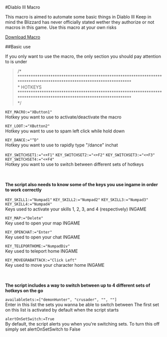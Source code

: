#Diablo III Macro

This macro is aimed to automate some basic things in Diablo III
Keep in mind the Blizzard has never officially stated wether they authorize or not macros in this game. Use this macro at your own risks

[Download Macro](https://minhaskamal.github.io/DownGit/#/home?url=https://github.com/BabbleBot/AutoHotkey-DiabloIII/blob/master/Diablo_III.ahk)

##Basic use

If you only want to use the macro, the only section you should pay attention to is under

> /\*<br/>
> \*\*\*\*\*\*\*\*\*\*\*\*\*\*\*\*\*\*\*\*\*\*\*\*\*\*\*\*\*\*\*\*\*\*\*\*\*\*\*\*\*\*\*\*\*\*\*\*\*\*\*\*\*\*\*\*\*\*\*\*\*\*\*\*\*\*\*\*\*\*\*\*\*\*\*\*\*\*\*\*\*\*\*\*\*\*\*\*\*\*\*\*\*\*\*\*\*\*\*\*\*\*\*\*\*\*\*\*\*\*\*\*\*\*\*\*\*\*<br/>
> \* HOTKEYS<br/>
> \*\*\*\*\*\*\*\*\*\*\*\*\*\*\*\*\*\*\*\*\*\*\*\*\*\*\*\*\*\*\*\*\*\*\*\*\*\*\*\*\*\*\*\*\*\*\*\*\*\*\*\*\*\*\*\*\*\*\*\*\*\*\*\*\*\*\*\*\*\*\*\*\*\*\*\*\*\*\*\*\*\*\*\*\*\*\*\*\*\*\*\*\*\*\*\*\*\*\*\*\*\*\*\*\*\*\*\*\*\*\*\*\*\*\*\*\*\*<br/>
> \*/<br/>

```KEY_MACRO:="XButton1"```<br/>
Hotkey you want to use to activate/deactivate the macro

```KEY_LOOT:="XButton2"```<br/>
Hotkey you want to use to spam left click while hold down

```KEY_DANCE:="^D"```<br/>
Hotkey you want to use to rapidly type "/dance" inchat

```KEY_SWITCHSET1:="<+F1"```
```KEY_SWITCHSET2:="<+F2"```
```KEY_SWITCHSET3:="<+F3"```
```KEY_SWITCHSET4:="<+F4"```<br/>
Hotkey you want to use to switch between different sets of hotkeys

<br/><br/>
**The script also needs to know some of the keys you use ingame in order to work correctly**

```KEY_SKILL1:="Numpad1"```
```KEY_SKILL2:="Numpad2"```
```KEY_SKILL3:="Numpad3"```
```KEY_SKILL4:="Numpad4"```<br/>
Keys used to activate your skills 1, 2, 3, and 4 (respectively) INGAME

```KEY_MAP:="Delete"```<br/>
Key used to open your map INGAME

```KEY_OPENCHAT:="Enter"```<br/>
Key used to open your chat INGAME

```KEY_TELEPORTHOME:="NumpadDiv"```<br/>
Key used to teleport home INGAME

```KEY_MOVEGRABATTACK:="Click Left"```<br/>
Key used to move your character home INGAME

<br/><br/>
**The script includes a way to switch between up to 4 different sets of hotkeys on the go**

```availableSets:=["demonHunter", "crusader", "", ""]```<br/>
Enter in this list the sets you wanna be able to switch between
The first set on this list is activated by default when the script starts

```alertOnSetSwitch:=True```<br/>
By default, the script alerts you when you're switching sets. To turn this off simply set alertOnSetSwitch to False